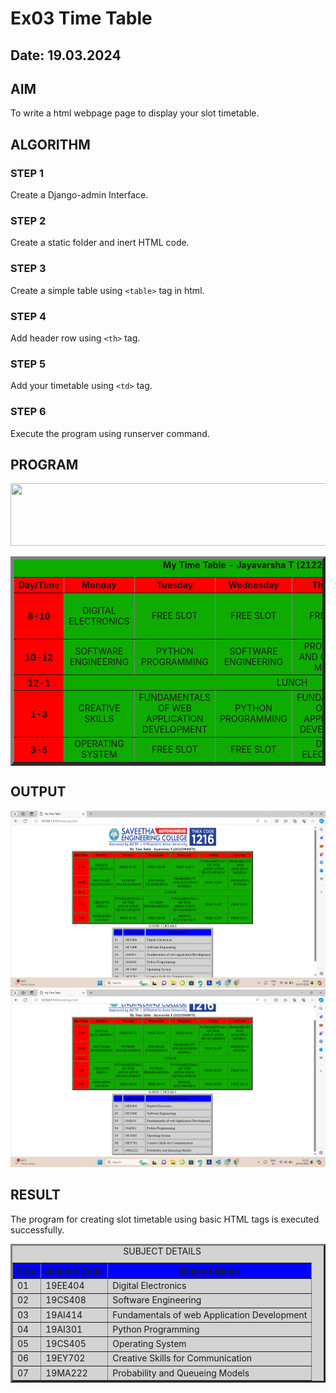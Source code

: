 # Ex03 Time Table
## Date: 19.03.2024

## AIM
To write a html webpage page to display your slot timetable.

## ALGORITHM
### STEP 1
Create a Django-admin Interface.

### STEP 2
Create a static folder and inert HTML code.

### STEP 3
Create a simple table using ```<table>``` tag in html.

### STEP 4
Add header row using ```<th>``` tag.

### STEP 5
Add your timetable using ```<td>``` tag.

### STEP 6
Execute the program using runserver command.

## PROGRAM
<html>
<head>
<title>My Time Table</title>
</head>
<body>
<center>
<img src="/static/logo.png" height="100" width="540">
</center>    
<table align="center" width="540" cellspacing="2" cellpadding="4" border="5" bgcolor="peach">
<caption><b>My Time Table - Jayavarsha T (212223040075)</b></caption>
<tr align="center">
<th bgcolor="red">Day/Time</th>
<th bgcolor="red">Monday</th>
<th bgcolor="red">Tuesday</th>
<th bgcolor="red">Wednesday</th>
<th bgcolor="red">Thursday</th>
<th bgcolor="red">Friday</th>
<th bgcolor="red">saturday</th>
</tr>    
<tr align="center">
<th bgcolor="red">8-10</th>
<td>DIGITAL ELECTRONICS</td>
<td>FREE SLOT</td>    
<td>FREE SLOT</td>
<td>FREE SLOT</td>
<td>FUNDAMENTALS OF WEB APPLICATION DEVELOPMENT</td>
<td>PROBABILITY AND QUEUEING MODELS</td>        
</tr>
<tr align="center">
<th bgcolor="red">10-12</th>
<td>SOFTWARE ENGINEERING</td>
<td>PYTHON PROGRAMMING</td>
<td>SOFTWARE ENGINEERING</td>
<td>PROBABILITY AND QUEUEING MODELS</td>
<td>FREE SLOT</td>
<td>OPERATING SYSTEM</td>
</tr>
<tr align="center">
<th bgcolor="red">12-1</th>
<td colspan="6">LUNCH</td>
</tr>
<tr>
<tr align="center">
<th bgcolor="red">1-3</th>
<td>CREATIVE SKILLS</td> 
<td>FUNDAMENTALS OF WEB APPLICATION DEVELOPMENT</td>
<td>PYTHON PROGRAMMING</td>
<td>FUNDAMENTALS OF WEB APPLICATION DEVELOPMENT</td>
<td>FREE SLOT</td> 
<td>FREE SLOT</td>       
</tr>
<tr align="center">
<th bgcolor="red">3-5</th>
<td>OPERATING SYSTEM</td>
<td>FREE SLOT</td>
<td>FREE SLOT</td>
<td>DIGITAL ELECTRONICS</td>
<td>FREE SLOT</td>
<td>FREE SLOT</td>
</tr>     
<table border="3" cellspacing="4" cellpadding="6" align="center" bgcolor="lightgrey">
<caption>SUBJECT DETAILS</caption>
<tr>
<th bgcolor="blue">S.no</th>
<th bgcolor="blue">Subject Code</th>
<th bgcolor="blue">Subject Name</th>
</tr>
<tr>
<td>01</td>
<td>19EE404</td>
<td>Digital Electronics</td>
</tr>
<tr>
<td>02</td>
<td>19CS408</td>
<td>Software Engineering</td>
</tr> 
<tr>
<td>03</td>
<td>19AI414</td>
<td>Fundamentals of web Application Development</td>
</tr>
<tr>
<td>04</td>
<td>19AI301</td>
<td>Python Programming</td>
</tr>
<tr>
<td>05</td>
<td>19CS405</td>
<td>Operating System</td>
</tr>
<tr>
<td>06</td>
<td>19EY702</td>
<td>Creative Skills for Communication</td>
</tr>
<tr>
<td>07</td>
<td>19MA222</td>
<td>Probability and Queueing Models</td>
</tr>
</body>
</html>

## OUTPUT
![alt text](web-3.png)
![alt text](web-3-2.png)

## RESULT
The program for creating slot timetable using basic HTML tags is executed successfully.
